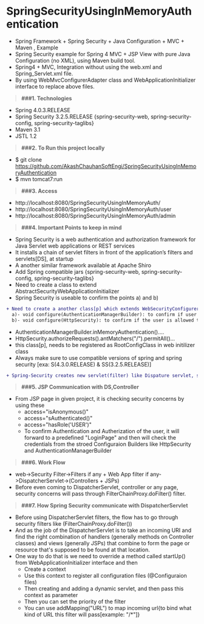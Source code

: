 # SpringSecurityUsingInMemoryAuthentication

* Spring Framework + Spring Security + Java Configuration + MVC + Maven , Example
* Spring Security example for Spring 4 MVC + JSP View with pure Java Configuration (no XML), using Maven build tool.
* Spring4 + MVC, Integration without using the web.xml and Spring_Servlet.xml file. 
* By using WebMvcConfigurerAdapter class and WebApplicationInitializer interface to replace above files.

> **###1. Technologies**
* Spring 4.0.3.RELEASE
* Spring Security 3.2.5.RELEASE {spring-security-web, spring-security-config, spring-security-taglibs}
* Maven 3.1
* JSTL 1.2

> **###2. To Run this project locally**
* $ git clone https://github.com/AkashChauhanSoftEngi/SpringSecurityUsingInMemoryAuthentication
* $ mvn tomcat7:run

> **###3.  Access** 
* http://localhost:8080/SpringSecurityUsingInMemoryAuth/
* http://localhost:8080/SpringSecurityUsingInMemoryAuth/user
* http://localhost:8080/SpringSecurityUsingInMemoryAuth/admin

> **###4.  Important Points to keep in mind**
* Spring Security is a web authentication and authorization framework for Java Servlet web applications or REST services
* It installs a chain of servlet filters in front of the application’s filters and servlets[DS], at startup
* A another similar framework available at Apache Shiro
* Add Spring compatible jars {spring-security-web, spring-security-config, spring-security-taglibs}
* Need to create a class to extend AbstractSecurityWebApplicationInitializer
* Spring Security is useable to confirm the points a) and b) 
```diff
+ Need to create a another class[p] which extends WebSecurityConfigurerAdapter and override its two overloaded methods
  a)- void configure(AuthenticationManagerBuilder): to confirm if user belongs to the database
  b)- void configure(HttpSecurity): to confirm if the user is allowed to access the resources/end points
```
* AuthenticationManagerBuilder.inMemoryAuthentication()....
* HttpSecurity.authorizeRequests().antMatchers("/").permitAll()...
* this class[p], needs to be registered as RootConfigClass in web initilizer class
* Always make sure to use compatible versions of spring and spring security [exa: S(4.3.0.RELEASE) & SS(3.2.5.RELEASE)]
```diff
+ Spring-Security creates new servlet(filter) like Dispature servlet, such filters will be created before Dispature servlet though, which confirm first points a) and b) and if all okay then, let the flow move to Dispature servlet.
```
> **###5. JSP Communication with DS,Controller**
* From JSP page in given project, it is checking security concerns by using these 
  - access="isAnonymous()"
  - access="sAuthenticated()"
  - access="hasRole('USER')"
  - To confirm Authentication and Autherization of the user, it will forward to a predefined "LoginPage" and then will check the credentials from the stroed Configuraion Builders like HttpSecurity and AuthenticationManagerBuilder

> **###6. Work Flow**
* web->Security Filter->Filters if any + Web App filter if any->DispatcherServlet->(Controllers + JSPs)
* Before even coming to DispatcherServlet, controller or any page, security concerns will pass through FilterChainProxy.doFilter() filter.
	
> **###7. How Spring Security communicate with DispatcherServlet**
* Before using DispatcherServlet filters, the flow has to go through security filters like (FilterChainProxy.doFilter())
* And as the job of the DispatcherServlet is to take an incoming URI and find the right combination of handlers (generally methods on Controller classes) and views (generally JSPs) that combine to form the page or resource that's supposed to be found at that location.
* One way to do that is we need to override a method called startUp() from WebApplicationInitializer interface and then
 	- Create a context
	- Use this context to register all configuration files (@Configuraion files)
	- Then creating and adding a dynamic servlet, and then pass this context as parameter
	- Then you can set the priority of the filter
	- You can use addMapping("URL") to map incoming url{to bind what kind of URL this filter will pass[example: "/*"]}
